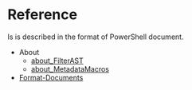 # Reference

Is is described in the format of PowerShell document.

* About
    * [about_FilterAST](about_FilterAST.md)
    * [about_MetadataMacros](about_MetadataMacros.md)
* [Format-Documents](Format-Documents.md)
